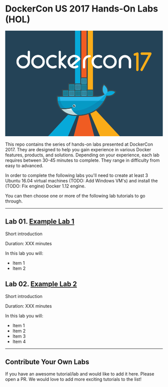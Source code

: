 # DockerCon US 2017 Hands-On Labs (HOL)

![dcus2017](images/dockercon.png)

This repo contains the series of hands-on labs presented at DockerCon 2017. They are designed to help you gain experience in various Docker features, products, and solutions. Depending on your experience, each lab requires between 30-45 minutes to complete. They range in difficulty from easy to advanced.

In order to complete the following labs you'll need to create at least 3 Ubuntu 16.04 virtual machines (TODO: Add Windows VM's) and install the (TODO: Fix engine) Docker 1.12 engine.

You can then choose one or more of the following lab tutorials to go through.

---

## Lab 01. [Example Lab 1](/path/to/github/folder)

Short introduction

Duration: XXX minutes

In this lab you will:

- Item 1
- Item 2

## Lab 02. [Example Lab 2](/path/to/github/folder)

Short introduction

Duration: XXX minutes

In this lab you will:

- Item 1
- Item 2
- Item 3
- Item 4

---

## Contribute Your Own Labs

If you have an awesome tutorial/lab and would like to add it here. Please open a PR. We would love to add more exciting tutorials to the list!
